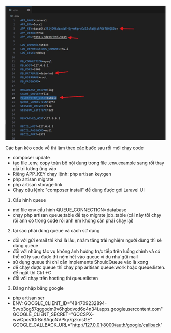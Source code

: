 ![alt text](image.png)

Các bạn kéo code về thì làm theo các bước sau rồi mới chạy code
- composer update
- tạo file .env, copy toàn bộ nội dung trong file .env.example sang rồi thay giá trị tương ứng vào
- Riêng APP_KEY chạy lệnh: php artisan key:gen
- php artisan migrate
- php artisan storage:link
- Chạy câu lệnh: "composer install" để dùng được gói Laravel UI


1. Cấu hình queue 
- mở file env cấu hình QUEUE_CONNECTION=database
- chạy php artisan queue:table để tạo migrate job_table (cái này tôi chạy rồi anh có trong code rồi anh em không cần phải chạy lại)

2. tại sao phải dùng queue và cách sử dụng
- đối với gửi email thì khá là lâu, nhằm tăng trải nghiệm người dùng thì sẽ dùng queue 
- đối với những tác vụ không ảnh hưởng trực tiếp trên luồng chính và có thể xử lý sau được thì ném hết vào queue ví dụ như gửi mail 
- sử dụng queue thì chỉ cần implements ShouldQueue vào là xong 
- để chạy được queue thì chạy php aritisan queue:work hoặc queue:listen. để ngắt thì Ctrl +C 
- đối với chạy trên hosting thì queue:listen

3. Đăng nhập bằng google 
- php artisan ser
- ENV: 
GOOGLE_CLIENT_ID="484709232894-5vvb3cg57qggodm9v6hgbdvcd6o4n34i.apps.googleusercontent.com"
GOOGLE_CLIENT_SECRET="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"
GOOGLE_CALLBACK_URL="http://127.0.0.1:8000/auth/google/callback"

